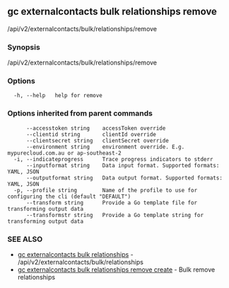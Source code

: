 ## gc externalcontacts bulk relationships remove

/api/v2/externalcontacts/bulk/relationships/remove

### Synopsis

/api/v2/externalcontacts/bulk/relationships/remove

### Options

```
  -h, --help   help for remove
```

### Options inherited from parent commands

```
      --accesstoken string    accessToken override
      --clientid string       clientId override
      --clientsecret string   clientSecret override
      --environment string    environment override. E.g. mypurecloud.com.au or ap-southeast-2
  -i, --indicateprogress      Trace progress indicators to stderr
      --inputformat string    Data input format. Supported formats: YAML, JSON
      --outputformat string   Data output format. Supported formats: YAML, JSON
  -p, --profile string        Name of the profile to use for configuring the cli (default "DEFAULT")
      --transform string      Provide a Go template file for transforming output data
      --transformstr string   Provide a Go template string for transforming output data
```

### SEE ALSO

* [gc externalcontacts bulk relationships](gc_externalcontacts_bulk_relationships.html)	 - /api/v2/externalcontacts/bulk/relationships
* [gc externalcontacts bulk relationships remove create](gc_externalcontacts_bulk_relationships_remove_create.html)	 - Bulk remove relationships


